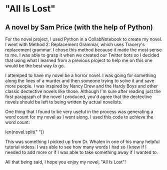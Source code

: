 # "All Is Lost"
## A novel by Sam Price (with the help of Python)

For the novel project, I used Python in a CollabNotebook to create my novel. I went with Method 2: Replacement Grammar, which uses Tracery's replacement grammar. I chose this method because it made the most sense to me. I was able to grasp it when we created our Twitter bots so I decided that using what I learned from a previous project to help me on this one would be the best way to go. 

I attemped to have my novel be a horror novel. I was going for something along the lines of a murder and then someone trying to solve it and save more people. I was inspired by Nancy Drew and the Hardy Boys and other classic dectective novels like those. Although I'm sure after reading just the first paragraph of the novel I produced, you'd agree that the dectective novels should be left to being written by actual novelists. 

One thing that I found to be very useful in the process was generating a word count for my novel as I went along. I used this code to achieve the word count: 

len(novel.split(" "))

This was something I picked up from Dr. Whalen in one of his many helpful tutorial videos. I was able to see how many words I had so I knew if I needed to add more or if I was able to take something away if I wanted to. 

All that being said, I hope you enjoy my novel, "All Is Lost"!
